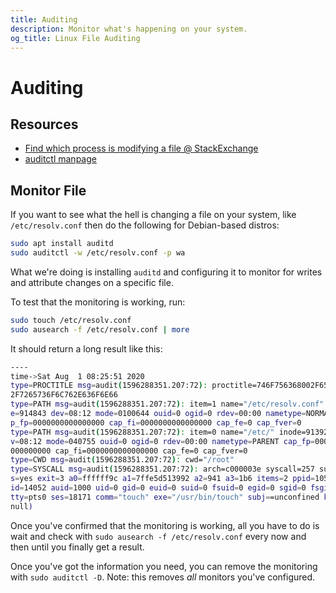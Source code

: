 ```yaml
---
title: Auditing
description: Monitor what's happening on your system.
og_title: Linux File Auditing
---
```


# Auditing

## Resources

* [Find which process is modifying a file @ StackExchange](https://unix.stackexchange.com/a/99091)
* [auditctl manpage](https://man7.org/linux/man-pages/man8/auditctl.8.html)

## Monitor File

If you want to see what the hell is changing a file on your system, like
`/etc/resolv.conf` then do the following for Debian-based distros:

```bash
sudo apt install auditd
sudo auditctl -w /etc/resolv.conf -p wa
```

What we're doing is installing `auditd` and configuring it to monitor for writes
and attribute changes on a specific file.

To test that the monitoring is working, run:

```bash
sudo touch /etc/resolv.conf
sudo ausearch -f /etc/resolv.conf | more
```

It should return a long result like this:

```bash
----
time->Sat Aug  1 08:25:51 2020
type=PROCTITLE msg=audit(1596288351.207:72): proctitle=746F756368002F657463
2F7265736F6C762E636F6E66
type=PATH msg=audit(1596288351.207:72): item=1 name="/etc/resolv.conf" inod
e=914843 dev=08:12 mode=0100644 ouid=0 ogid=0 rdev=00:00 nametype=NORMAL ca
p_fp=0000000000000000 cap_fi=0000000000000000 cap_fe=0 cap_fver=0
type=PATH msg=audit(1596288351.207:72): item=0 name="/etc/" inode=913921 de
v=08:12 mode=040755 ouid=0 ogid=0 rdev=00:00 nametype=PARENT cap_fp=0000000
000000000 cap_fi=0000000000000000 cap_fe=0 cap_fver=0
type=CWD msg=audit(1596288351.207:72): cwd="/root"
type=SYSCALL msg=audit(1596288351.207:72): arch=c000003e syscall=257 succes
s=yes exit=3 a0=ffffff9c a1=7ffe5d513992 a2=941 a3=1b6 items=2 ppid=10519 p
id=14052 auid=1000 uid=0 gid=0 euid=0 suid=0 fsuid=0 egid=0 sgid=0 fsgid=0
tty=pts0 ses=18171 comm="touch" exe="/usr/bin/touch" subj==unconfined key=(
null)
```

Once you've confirmed that the monitoring is working, all you have to do is wait
and check with `sudo ausearch -f /etc/resolv.conf` every now and then until you
finally get a result.

Once you've got the information you need, you can remove the monitoring
with `sudo auditctl -D`. Note: this removes *all* monitors you've configured.
